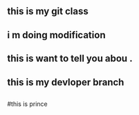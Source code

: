 ## this is my git class ## 
## i m doing modification ## 
## this is want to tell you abou . ## 
##  this is my devloper branch ##
##
#this is prince 
#
